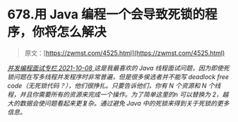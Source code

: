 <!--yml
category: 未分类
date: 0001-01-01 00:00:00
-->

# 678.用 Java 编程一个会导致死锁的程序，你将怎么解决

> 原文：[https://zwmst.com/4525.html](https://zwmst.com/4525.html)

   [ *并发编程面试专栏* ](https://zwmst.com/%e5%b9%b6%e5%8f%91%e7%bc%96%e7%a8%8b%e9%9d%a2%e8%af%95%e4%b8%93%e6%a0%8f)*[ <time datetime="2021-10-08T23:54:31+08:00"> 2021-10-08 </time> ](https://zwmst.com/4525.html)  这是我最喜欢的 Java 线程面试问题，因为即使死锁问题在写多线程并发程序时非常普遍，但是很多侯选者并不能写 deadlock free code（无死锁代码？），他们很挣扎。只要告诉他们，你有 N 个资源和 N 个线程，并且你需要所有的资源来完成一个操作。为了简单这里的n 可以替换为 2，越大的数据会使问题看起来更复杂。通过避免 Java 中的死锁来得到关于死锁的更多信息。*
